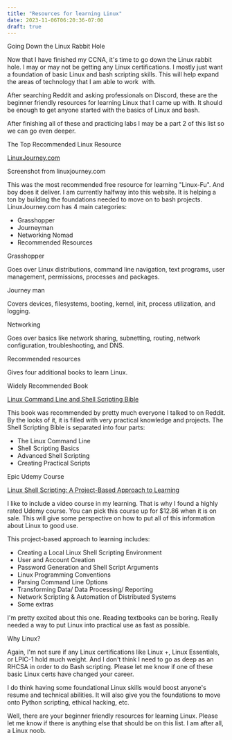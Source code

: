 ```yaml
---
title: "Resources for learning Linux"
date: 2023-11-06T06:20:36-07:00
draft: true
---
```

Going Down the Linux Rabbit Hole

Now that I have finished my CCNA, it's time to go down the Linux rabbit hole. I may or may not be getting any Linux certifications. I mostly just want a foundation of basic Linux and bash scripting skills. This will help expand the areas of technology that I am able to work  with.

After searching Reddit and asking professionals on Discord, these are the beginner friendly resources for learning Linux that I came up with. It should be enough to get anyone started with the basics of Linux and bash.

After finishing all of these and practicing labs I may be a part 2 of this list so we can go even deeper.

The Top Recommended Linux Resource

[LinuxJourney.com](https://linuxjourney.com/)

Screenshot from linuxjourney.com

This was the most recommended free resource for learning "Linux-Fu". And boy does it deliver. I am currently halfway into this website. It is helping a ton by building the foundations needed to move on to bash projects. LinuxJourney.com has 4 main categories:

- Grasshopper
- Journeyman
- Networking Nomad
- Recommended Resources

Grasshopper

Goes over Linux distributions, command line navigation, text programs, user management, permissions, processes and packages.

Journey man

Covers devices, filesystems, booting, kernel, init, process utilization, and logging.

Networking

Goes over basics like network sharing, subnetting, routing, network configuration, troubleshooting, and DNS.

Recommended resources

Gives four additional books to learn Linux.

Widely Recommended Book

[Linux Command Line and Shell Scripting Bible](https://www.amazon.com/Linux-Command-Shell-Scripting-Bible/dp/111898384X/ref=sr_1_4?crid=23ZFYBA3DCPAN&keywords=linux+command+line+and+shell+scripting+bible&qid=1640795320&sprefix=linux+command+line+and+shell%2Caps%2C120&sr=8-4)

This book was recommended by pretty much everyone I talked to on Reddit. By the looks of it, it is filled with very practical knowledge and projects. The Shell Scripting Bible is separated into four parts:

- The Linux Command Line
- Shell Scripting Basics
- Advanced Shell Scripting
- Creating Practical Scripts

Epic Udemy Course

[Linux Shell Scripting: A Project-Based Approach to Learning](https://www.udemy.com/course/linux-shell-scripting-projects/)

I like to include a video course in my learning. That is why I found a highly rated Udemy course. You can pick this course up for $12.86 when it is on sale. This will give some perspective on how to put all of this information about Linux to good use.

This project-based approach to learning includes:

- Creating a Local Linux Shell Scripting Environment
- User and Account Creation
- Password Generation and Shell Script Arguments
- Linux Programming Conventions
- Parsing Command Line Options
- Transforming Data/ Data Processing/ Reporting
- Network Scripting & Automation of Distributed Systems
- Some extras

I'm pretty excited about this one. Reading textbooks can be boring. Really needed a way to put Linux into practical use as fast as possible.

Why Linux?

Again, I'm not sure if any Linux certifications like Linux +, Linux Essentials, or LPIC-1 hold much weight. And I don't think I need to go as deep as an RHCSA in order to do Bash scripting. Please let me know if one of these basic Linux certs have changed your career.

I do think having some foundational Linux skills would boost anyone's resume and technical abilities. It will also give you the foundations to move onto Python scripting, ethical hacking, etc.

Well, there are your beginner friendly resources for learning Linux. Please let me know if there is anything else that should be on this list. I am after all, a Linux noob.
